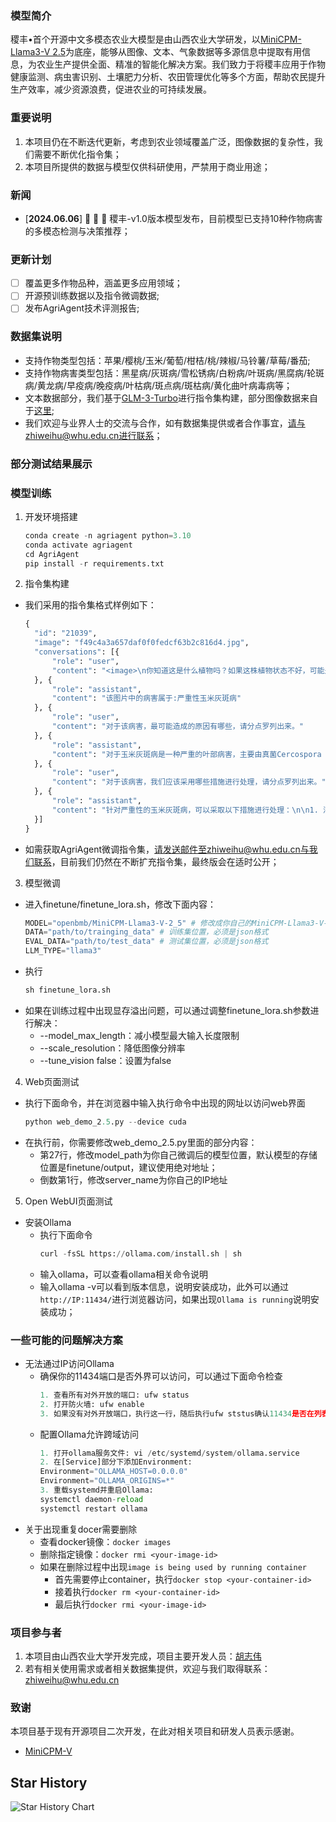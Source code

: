 ### 模型简介
稷丰•首个开源中文多模态农业大模型是由山西农业大学研发，以[MiniCPM-Llama3-V 2.5](https://github.com/OpenBMB/MiniCPM-V)为底座，能够从图像、文本、气象数据等多源信息中提取有用信息，为农业生产提供全面、精准的智能化解决方案。我们致力于将稷丰应用于作物健康监测、病虫害识别、土壤肥力分析、农田管理优化等多个方面，帮助农民提升生产效率，减少资源浪费，促进农业的可持续发展。

### 重要说明
1. 本项目仍在不断迭代更新，考虑到农业领域覆盖广泛，图像数据的复杂性，我们需要不断优化指令集；
2. 本项目所提供的数据与模型仅供科研使用，严禁用于商业用途；
### 新闻
- [**2024.06.06**] 👋 👋 👋 稷丰-v1.0版本模型发布，目前模型已支持10种作物病害的多模态检测与决策推荐；
### 更新计划
- [ ] 覆盖更多作物品种，涵盖更多应用领域；
- [ ] 开源预训练数据以及指令微调数据;
- [ ] 发布AgriAgent技术评测报告;
### 数据集说明
* 支持作物类型包括：苹果/樱桃/玉米/葡萄/柑桔/桃/辣椒/马铃薯/草莓/番茄;
* 支持作物病害类型包括：黑星病/灰斑病/雪松锈病/白粉病/叶斑病/黑腐病/轮斑病/黄龙病/早疫病/晚疫病/叶枯病/斑点病/斑枯病/黄化曲叶病毒病等；
* 文本数据部分，我们基于[GLM-3-Turbo](https://github.com/THUDM/ChatGLM3)进行指令集构建，部分图像数据来自于[这里](https://github.com/xungeer29/AI-Challenger-Plant-Disease-Recognition);
* 我们欢迎与业界人士的交流与合作，如有数据集提供或者合作事宜，请与zhiweihu@whu.edu.cn进行联系；
### 部分测试结果展示

### 模型训练
1. 开发环境搭建
   ```python
   conda create -n agriagent python=3.10
   conda activate agriagent
   cd AgriAgent
   pip install -r requirements.txt
   ```
2. 指令集构建
* 我们采用的指令集格式样例如下：
  ```python
  {
	"id": "21039",
	"image": "f49c4a3a657daf0f0fedcf63b2c816d4.jpg",
	"conversations": [{
		"role": "user",
		"content": "<image>\n你知道这是什么植物吗？如果这株植物状态不好，可能是哪些病害造成的？"
	}, {
		"role": "assistant",
		"content": "该图片中的病害属于:严重性玉米灰斑病"
	}, {
		"role": "user",
		"content": "对于该病害，最可能造成的原因有哪些，请分点罗列出来。"
	}, {
		"role": "assistant",
		"content": "对于玉米灰斑病是一种严重的叶部病害，主要由真菌Cercospora zeae-maydis和Cercospora zeina侵染引起。其严重性可能由以下原因造成：\n\n1. 气候条件：玉米灰斑病的发生与气候密切相关。多雨、空气湿度大、光照差、雾日多的天气有利于病原菌的侵染和病害的发展。特别是在7～8月份，气温较高且降雨频繁，更易导致病害的流行。\n\n2. 田间病原菌积累：病原菌主要以子座或菌丝随病残体越冬，成为翌年初侵染源。病原菌在田间传播迅速，尤其是在玉米种植密度较大、荫蔽的环境中，病原菌容易在植株间传播。\n\n3. 玉米品种抗性差异：不同玉米品种对灰斑病的抗性存在差异。感病品种更容易受到灰斑病的侵染，而抗病品种则能较好地抵抗病原菌的攻击。\n\n4. 栽培管理不当：种植密度过大、偏施氮肥、不施底肥和磷钾肥等不当的栽培管理措施，都会加重玉米灰斑病的发生。\n\n5. 缺乏有效的防治方法：虽然目前已有一些防治方法，如选用抗病品种、加强栽培管理、清洁田园等，但仍有待进一步提高和完善。\n\n6. 病原菌的分生孢子重复侵染：病原菌的分生孢子可以在植株间重复侵染，导致病斑不断扩展蔓延，增加了病害的控制难度。\n\n7. 免疫信号传导机制：研究发现，植物模式识别受体（Plant Pattern Recognition Receptors, PRRs）是一类位于细胞质膜上的受体蛋白，能感知病原体入侵并触发寄主免疫响应。然而，对于玉米灰斑病，植物对病原菌的识别和免疫响应机制仍不十分清楚，这使得病害的防治面临一定的挑战。"
	}, {
		"role": "user",
		"content": "对于该病害，我们应该采用哪些措施进行处理，请分点罗列出来。"
	}, {
		"role": "assistant",
		"content": "针对严重性的玉米灰斑病，可以采取以下措施进行处理：\n\n1. 清除病残体：在收获后及时清除田间的病残体，包括枯叶和残株，以减少病菌在土壤和环境中的存活和传播。\n\n2. 种植抗病品种：选择对玉米灰斑病具有抗性或耐病性的品种进行种植，这可以有效降低病害的发生率和危害程度。\n\n3. 调整作物布局：进行大面积轮作或间作，避免连续种植玉米，减少病原菌在玉米上的积累。\n\n4. 田间管理：加强田间管理，合理控制种植密度，避免过密种植导致植株间通风透光不良；及时进行中耕除草，改善土壤通气性和水分状况。\n\n5. 合理施肥：避免偏施氮肥，应实施平衡施肥，注重施用磷钾肥，以增强植株的抗病能力。\n\n6. 药剂防治：在发病初期，根据病害情况选择合适的化学药剂进行防治，可喷洒如75%百菌清可湿性粉剂500倍液、50%多菌灵可湿性粉剂600倍液等药剂。根据防治效果和成本选择合适的药剂和浓度，并按照推荐的使用方法进行喷施。\n\n7. 监测和预警：建立病害监测体系，定期对玉米田进行病害监测，及时发现病害发生迹象，并采取相应的防治措施。\n\n8. 农业技术培训：加强对农民的农业技术培训，提高他们对玉米灰斑病防治的认识和能力，确保防治措施得到有效实施。\n\n这些措施应结合实际情况灵活运用，可能需要根据当地的具体气候条件、土壤类型、玉米品种和病害发生情况来调整和优化防治策略"
	}]
  }
  ```
* 如需获取AgriAgent微调指令集，请发送邮件至zhiweihu@whu.edu.cn与我们联系，目前我们仍然在不断扩充指令集，最终版会在适时公开；
3. 模型微调
* 进入finetune/finetune_lora.sh，修改下面内容：
  ```python
  MODEL="openbmb/MiniCPM-Llama3-V-2_5" # 修改成你自己的MiniCPM-Llama3-V-2_5预训练权重位置
  DATA="path/to/trainging_data" # 训练集位置，必须是json格式
  EVAL_DATA="path/to/test_data" # 测试集位置，必须是json格式
  LLM_TYPE="llama3"
  ``` 
* 执行
  ```python
  sh finetune_lora.sh
  ```
* 如果在训练过程中出现显存溢出问题，可以通过调整finetune_lora.sh参数进行解决：
  * --model_max_length：减小模型最大输入长度限制
  * --scale_resolution：降低图像分辨率
  * --tune_vision false：设置为false
4. Web页面测试
* 执行下面命令，并在浏览器中输入执行命令中出现的网址以访问web界面
  ```python
  python web_demo_2.5.py --device cuda
  ```
* 在执行前，你需要修改web_demo_2.5.py里面的部分内容：
  * 第27行，修改model_path为你自己微调后的模型位置，默认模型的存储位置是finetune/output，建议使用绝对地址；
  * 倒数第1行，修改server_name为你自己的IP地址
5.  Open WebUI页面测试
  * 安装Ollama
    * 执行下面命令
      ```python
      curl -fsSL https://ollama.com/install.sh | sh
      ```
    * 输入ollama，可以查看ollama相关命令说明
    * 输入ollama -v可以看到版本信息，说明安装成功，此外可以通过`http://IP:11434/`进行浏览器访问，如果出现`Ollama is running`说明安装成功；
### 一些可能的问题解决方案
* 无法通过IP访问Ollama
  * 确保你的11434端口是否外界可以访问，可以通过下面命令检查
    ```python
    1. 查看所有对外开放的端口: ufw status 
    2. 打开防火墙: ufw enable 
    3. 如果没有对外开放端口，执行这一行，随后执行ufw ststus确认11434是否在列表中: ufw allow 11434
    ```
  * 配置Ollama允许跨域访问
    ```python
    1. 打开ollama服务文件: vi /etc/systemd/system/ollama.service
    2. 在[Service]部分下添加Environment:
    Environment="OLLAMA_HOST=0.0.0.0"
    Environment="OLLAMA_ORIGINS=*"
    3. 重载systemd并重启Ollama:
    systemctl daemon-reload
    systemctl restart ollama
    ```
* 关于出现重复docer需要删除
  * 查看docker镜像：`docker images`
  * 删除指定镜像：`docker rmi <your-image-id>`
  * 如果在删除过程中出现`image is being used by running container`
    * 首先需要停止container，执行`docker stop <your-container-id>`
    * 接着执行`docker rm <your-container-id>`
    * 最后执行`docker rmi <your-image-id>`
### 项目参与者
1. 本项目由山西农业大学开发完成，项目主要开发人员：[胡志伟](https://zhiweihu1103.github.io)
2. 若有相关使用需求或者相关数据集提供，欢迎与我们取得联系：zhiweihu@whu.edu.cn
### 致谢
本项目基于现有开源项目二次开发，在此对相关项目和研发人员表示感谢。
* [MiniCPM-V](https://github.com/OpenBMB/MiniCPM-V)
## Star History
<picture>
    <source media="(prefers-color-scheme: dark)" srcset="https://api.star-history.com/svg?repos=zhiweihu1103/AgriAgent&type=Date&theme=dark" />
    <source media="(prefers-color-scheme: light)" srcset="https://api.star-history.com/svg?repos=zhiweihu1103/AgriAgent&type=Date" />
    <img alt="Star History Chart" src="https://api.star-history.com/svg?repos=zhiweihu1103/AgriAgent&type=Date" />
</picture>
